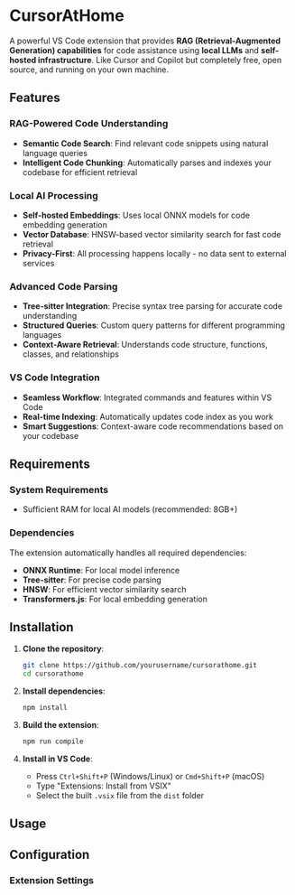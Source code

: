 # CursorAtHome

A powerful VS Code extension that provides **RAG (Retrieval-Augmented Generation) capabilities** for code assistance using **local LLMs** and **self-hosted infrastructure**. Like Cursor and Copilot but completely free, open source, and running on your own machine.

## Features

### **RAG-Powered Code Understanding**
- **Semantic Code Search**: Find relevant code snippets using natural language queries
- **Intelligent Code Chunking**: Automatically parses and indexes your codebase for efficient retrieval

### **Local AI Processing**
- **Self-hosted Embeddings**: Uses local ONNX models for code embedding generation
- **Vector Database**: HNSW-based vector similarity search for fast code retrieval
- **Privacy-First**: All processing happens locally - no data sent to external services

### **Advanced Code Parsing**
- **Tree-sitter Integration**: Precise syntax tree parsing for accurate code understanding
- **Structured Queries**: Custom query patterns for different programming languages
- **Context-Aware Retrieval**: Understands code structure, functions, classes, and relationships

### **VS Code Integration**
- **Seamless Workflow**: Integrated commands and features within VS Code
- **Real-time Indexing**: Automatically updates code index as you work
- **Smart Suggestions**: Context-aware code recommendations based on your codebase


## Requirements

### **System Requirements**
- Sufficient RAM for local AI models (recommended: 8GB+)

### **Dependencies**
The extension automatically handles all required dependencies:
- **ONNX Runtime**: For local model inference
- **Tree-sitter**: For precise code parsing
- **HNSW**: For efficient vector similarity search
- **Transformers.js**: For local embedding generation

## Installation

1. **Clone the repository**:
   ```bash
   git clone https://github.com/yourusername/cursorathome.git
   cd cursorathome
   ```

2. **Install dependencies**:
   ```bash
   npm install
   ```

3. **Build the extension**:
   ```bash
   npm run compile
   ```

4. **Install in VS Code**:
   - Press `Ctrl+Shift+P` (Windows/Linux) or `Cmd+Shift+P` (macOS)
   - Type "Extensions: Install from VSIX"
   - Select the built `.vsix` file from the `dist` folder

## Usage




## Configuration

### **Extension Settings**
